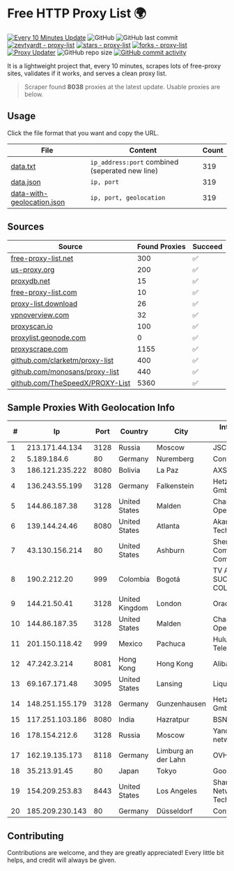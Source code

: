 
# Free HTTP Proxy List 🌍

[![Every 10 Minutes Update](https://github.com/mertguvencli/http-proxy-list/actions/workflows/main.yml/badge.svg?branch=main)](https://github.com/mertguvencli/http-proxy-list/actions/workflows/main.yml)
![GitHub](https://img.shields.io/github/license/mertguvencli/http-proxy-list)
![GitHub last commit](https://img.shields.io/github/last-commit/mertguvencli/http-proxy-list)
[![zevtyardt - proxy-list](https://img.shields.io/static/v1?label=zevtyardt&message=proxy-list&color=blue&logo=github)](https://github.com/zevtyardt/proxy-list "Go to GitHub repo")
[![stars - proxy-list](https://img.shields.io/github/stars/zevtyardt/proxy-list?style=social)](https://github.com/zevtyardt/proxy-list)
[![forks - proxy-list](https://img.shields.io/github/forks/zevtyardt/proxy-list?style=social)](https://github.com/zevtyardt/proxy-list)
[![Proxy Updater](https://github.com/zevtyardt/proxy-list/workflows/Proxy%20Updater/badge.svg)](https://github.com/zevtyardt/proxy-list/actions?query=workflow:"Proxy+Updater")
![GitHub repo size](https://img.shields.io/github/repo-size/zevtyardt/proxy-list)
[![GitHub commit activity](https://img.shields.io/github/commit-activity/m/zevtyardt/proxy-list?logo=commits)](https://github.com/zevtyardt/proxy-list/commits/main)

It is a lightweight project that, every 10 minutes, scrapes lots of free-proxy sites, validates if it works, and serves a clean proxy list.

> Scraper found **8038** proxies at the latest update. Usable proxies are below.

## Usage

Click the file format that you want and copy the URL.

|File|Content|Count|
|----|-------|-----|
|[data.txt](https://raw.githubusercontent.com/mertguvencli/http-proxy-list/main/proxy-list/data.txt)|`ip_address:port` combined (seperated new line)|319|
|[data.json](https://raw.githubusercontent.com/mertguvencli/http-proxy-list/main/proxy-list/data.json)|`ip, port`|319|
|[data-with-geolocation.json](https://raw.githubusercontent.com/mertguvencli/http-proxy-list/main/proxy-list/data-with-geolocation.json)|`ip, port, geolocation`|319|

## Sources

|Source|Found Proxies|Succeed|
|------|-------------|-------|
|[free-proxy-list.net](https://free-proxy-list.net)|300|✅|
|[us-proxy.org](https://www.us-proxy.org)|200|✅|
|[proxydb.net](http://proxydb.net)|15|✅|
|[free-proxy-list.com](https://free-proxy-list.com/?page=&port=&type%5B%5D=http&type%5B%5D=https&up_time=0&search=Search)|10|✅|
|[proxy-list.download](https://www.proxy-list.download/HTTP)|26|✅|
|[vpnoverview.com](https://vpnoverview.com/privacy/anonymous-browsing/free-proxy-servers)|32|✅|
|[proxyscan.io](https://www.proxyscan.io)|100|✅|
|[proxylist.geonode.com](https://proxylist.geonode.com/api/proxy-list?limit=300&page=1&sort_by=lastChecked&sort_type=desc&protocols=http,https)|0|✅|
|[proxyscrape.com](https://api.proxyscrape.com/v2/?request=displayproxies&protocol=http&timeout=10000&country=all&ssl=all&anonymity=all)|1155|✅|
|[github.com/clarketm/proxy-list](https://raw.githubusercontent.com/clarketm/proxy-list/master/proxy-list-raw.txt)|400|✅|
|[github.com/monosans/proxy-list](https://raw.githubusercontent.com/monosans/proxy-list/main/proxies/http.txt)|440|✅|
|[github.com/TheSpeedX/PROXY-List](https://raw.githubusercontent.com/TheSpeedX/PROXY-List/master/http.txt)|5360|✅|


## Sample Proxies With Geolocation Info

|#|Ip|Port|Country|City|Internet Service Provider|
|-|--|----|-------|----|-------------------------|
|1|213.171.44.134|3128|Russia|Moscow|JSC Comcor|
|2|5.189.184.6|80|Germany|Nuremberg|Contabo GmbH|
|3|186.121.235.222|8080|Bolivia|La Paz|AXS Bolivia S. A.|
|4|136.243.55.199|3128|Germany|Falkenstein|Hetzner Online GmbH|
|5|144.86.187.38|3128|United States|Malden|Charles River Operation|
|6|139.144.24.46|8080|United States|Atlanta|Akamai Technologies, Inc.|
|7|43.130.156.214|80|United States|Ashburn|Shenzhen Tencent Computer Systems Company Limited|
|8|190.2.212.20|999|Colombia|Bogotá|TV AZTECA SUCURSAL COLOMBIA|
|9|144.21.50.41|3128|United Kingdom|London|Oracle Corporation|
|10|144.86.187.35|3128|United States|Malden|Charles River Operation|
|11|201.150.118.42|999|Mexico|Pachuca|Hulux Telecomunicaciones|
|12|47.242.3.214|8081|Hong Kong|Hong Kong|Alibaba.com LLC|
|13|69.167.171.48|3095|United States|Lansing|Liquid Web, L.L.C|
|14|148.251.155.179|3128|Germany|Gunzenhausen|Hetzner Online GmbH|
|15|117.251.103.186|8080|India|Hazratpur|BSNL Internet|
|16|178.154.212.6|3128|Russia|Moscow|Yandex enterprise network|
|17|162.19.135.173|8118|Germany|Limburg an der Lahn|OVH SAS|
|18|35.213.91.45|80|Japan|Tokyo|Google LLC|
|19|154.209.253.83|8443|United States|Los Angeles|Shanghai Ruisu Network Technology|
|20|185.209.230.143|80|Germany|Düsseldorf|Contabo GmbH|



## Contributing

Contributions are welcome, and they are greatly appreciated! Every
little bit helps, and credit will always be given.

